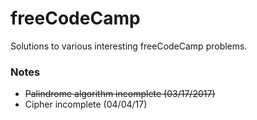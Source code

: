 # freeCodeCamp

Solutions to various interesting freeCodeCamp problems.

### Notes
- ~~Palindrome algorithm incomplete (03/17/2017)~~
- Cipher incomplete (04/04/17)
